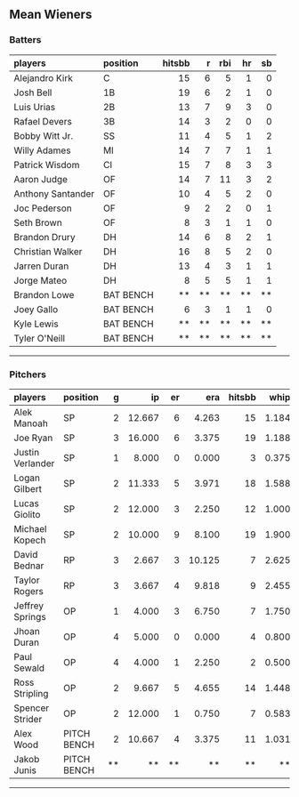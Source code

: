 ## Mean Wieners

### Batters

 
|players           |position  | hitsbb|  r| rbi| hr| sb| 
|:-----------------|:---------|------:|--:|---:|--:|--:| 
|Alejandro Kirk    |C         |     15|  6|   5|  1|  0| 
|Josh Bell         |1B        |     19|  6|   2|  1|  0| 
|Luis Urias        |2B        |     13|  7|   9|  3|  0| 
|Rafael Devers     |3B        |     14|  3|   2|  0|  0| 
|Bobby Witt Jr.    |SS        |     11|  4|   5|  1|  2| 
|Willy Adames      |MI        |     14|  7|   7|  1|  1| 
|Patrick Wisdom    |CI        |     15|  7|   8|  3|  3| 
|Aaron Judge       |OF        |     14|  7|  11|  3|  2| 
|Anthony Santander |OF        |     10|  4|   5|  2|  0| 
|Joc Pederson      |OF        |      9|  2|   2|  0|  1| 
|Seth Brown        |OF        |      8|  3|   1|  1|  0| 
|Brandon Drury     |DH        |     14|  6|   8|  2|  1| 
|Christian Walker  |DH        |     16|  8|   5|  2|  0| 
|Jarren Duran      |DH        |     13|  4|   3|  1|  1| 
|Jorge Mateo       |DH        |      8|  5|   5|  1|  1| 
|Brandon Lowe      |BAT BENCH |     **| **|  **| **| **| 
|Joey Gallo        |BAT BENCH |      6|  3|   1|  1|  0| 
|Kyle Lewis        |BAT BENCH |     **| **|  **| **| **| 
|Tyler O'Neill     |BAT BENCH |     **| **|  **| **| **| 


* * *

### Pitchers

 
|players          |position    |  g|     ip| er|    era| hitsbb|  whip| so|  w| sv| 
|:----------------|:-----------|--:|------:|--:|------:|------:|-----:|--:|--:|--:| 
|Alek Manoah      |SP          |  2| 12.667|  6|  4.263|     15| 1.184| 11|  0|  0| 
|Joe Ryan         |SP          |  3| 16.000|  6|  3.375|     19| 1.188| 11|  1|  0| 
|Justin Verlander |SP          |  1|  8.000|  0|  0.000|      3| 0.375|  6|  1|  0| 
|Logan Gilbert    |SP          |  2| 11.333|  5|  3.971|     18| 1.588|  4|  2|  0| 
|Lucas Giolito    |SP          |  2| 12.000|  3|  2.250|     12| 1.000| 13|  1|  0| 
|Michael Kopech   |SP          |  2| 10.000|  9|  8.100|     19| 1.900| 11|  0|  0| 
|David Bednar     |RP          |  3|  2.667|  3| 10.125|      7| 2.625|  2|  0|  2| 
|Taylor Rogers    |RP          |  3|  3.667|  4|  9.818|      9| 2.455|  5|  0|  1| 
|Jeffrey Springs  |OP          |  1|  4.000|  3|  6.750|      7| 1.750|  5|  0|  0| 
|Jhoan Duran      |OP          |  4|  5.000|  0|  0.000|      4| 0.800|  4|  0|  1| 
|Paul Sewald      |OP          |  4|  4.000|  1|  2.250|      2| 0.500|  8|  0|  3| 
|Ross Stripling   |OP          |  2|  9.667|  5|  4.655|     14| 1.448|  6|  0|  0| 
|Spencer Strider  |OP          |  2| 12.000|  1|  0.750|      7| 0.583| 18|  1|  0| 
|Alex Wood        |PITCH BENCH |  2| 10.667|  4|  3.375|     11| 1.031| 10|  0|  0| 
|Jakob Junis      |PITCH BENCH | **|     **| **|     **|     **|    **| **| **| **| 


* * *


